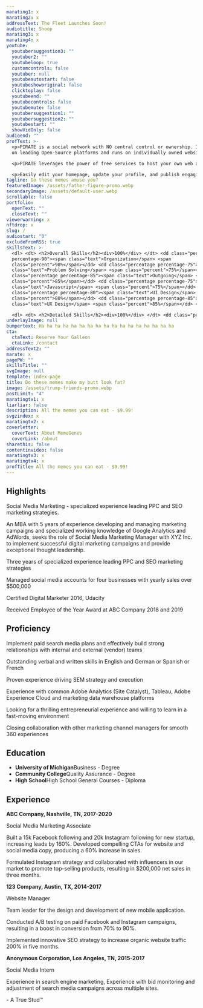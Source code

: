 ```yaml
---
marating1: x
marating2: x
addressText: The Fleet Launches Soon!
audiotitle: Shoop
marating3: x
marating4: x
youtube:
  youtubersuggestion3: ""
  youtuber2: ""
  youtubeloop: true
  customcontrols: false
  youtuber: null
  youtubeautostart: false
  youtubeshoworiginal: false
  clicktoplay: false
  youtubeend: ""
  youtubecontrols: false
  youtubemute: false
  youtubersuggestion1: ""
  youtubersuggestion2: ""
  youtubestart: ""
  showVidOnly: false
audioend: ""
profText: >-
  <p>PIRATE is a social network with NO central control or ownership. It's based
  on leading Open-Source platforms and runs on individually owned websites. </p>

  <p>PIRATE leverages the power of free services to host your own web app that you can control from any device, all for FREE! </p>

  <p>Easily edit your homepage, update your profile, and publish engaging content on your OWN website/app. You're the Captain of your content!</p>
tagline: Do these memes amuse you?
featuredImage: /assets/father-figure-promo.webp
secondaryImage: /assets/default-user.webp
scrollable: false
portfolio:
  openText: ""
  closeText: ""
viewerwarning: x
nftdrop: x
slug: /
audiostart: "0"
excludeFromRSS: true
skillsText: >-
  <dl> <dt> <h2>Overall Skills</h2><div>100%</div> </dt> <dd class="percentage
  percentage-90"><span class="text">Organization</span> <span
  class="percent">90%</span></dd> <dd class="percentage percentage-75"><span
  class="text">Problem Solving</span> <span class="percent">75%</span></dd> <dd
  class="percentage percentage-85"><span class="text">Outgoing</span> <span
  class="percent">85%</span></dd> <dd class="percentage percentage-75"><span
  class="text">Javascript</span> <span class="percent">75%</span></dd> <dd
  class="percentage percentage-80"><span class="text">UI Design</span> <span
  class="percent">80%</span></dd> <dd class="percentage percentage-85"><span
  class="text">UX Design</span> <span class="percent">85%</span></dd> </dl>

  <dl> <dt> <h2>Detailed Skills</h2><div>100%</div> </dt> <dd class="percentage percentage-90"><span class="text">Word Perfect</span> <span class="percent">90%</span></dd> <dd class="percentage percentage-85"><span class="text">MS Paint</span> <span class="percent">85%</span></dd> <dd class="percentage percentage-75"><span class="text">Photoshop</span> <span class="percent">75%</span></dd> <dd class="percentage percentage-99"><span class="text">Hacking</span> <span class="percent">99%</span></dd> </dl>
underlayImage: null
bumpertext: Ha ha ha ha ha ha ha ha ha ha ha ha ha ha ha ha ha
cta:
  ctaText: Reserve Your Galleon
  ctaLink: /contact
addressText2: ""
marate: x
pagePW: ""
skillsTitle: ""
svgImage: null
template: index-page
title: Do these memes make my butt look fat?
image: /assets/trump-friends-promo.webp
postLimit: "4"
maratingtx1: x
liarliar: false
description: All the memes you can eat - $9.99!
svgzindex: x
maratingtx2: x
coverletter:
  coverText: About MemeGenes
  coverLink: /about
sharethis: false
contentinvideo: false
maratingtx3: x
maratingtx4: x
profTitle: All the memes you can eat - $9.99!
---
```

<div style="">

## Highlights

Social Media Marketing - specialized experience leading PPC and SEO marketing strategies.

An MBA with 5 years of experience developing and managing marketing campaigns and specialized working knowledge of Google Analytics and AdWords, seeks the role of Social Media Marketing Manager with XYZ Inc. to implement successful digital marketing campaigns and provide exceptional thought leadership.</p><p>Three years of specialized experience leading PPC and SEO marketing strategies

Managed social media accounts for four businesses with yearly sales over $500,000

Certified Digital Marketer 2016, Udacity

Received Employee of the Year Award at ABC Company 2018 and 2019

## Proficiency

Implement paid search media plans and effectively build strong relationships with internal and external (vendor) teams

Outstanding verbal and written skills in English and German or Spanish or French

Proven experience driving SEM strategy and execution

Experience with common Adobe Analytics (Site Catalyst), Tableau, Adobe Experience Cloud and marketing data warehouse platforms

Looking for a thrilling entrepreneurial experience and willing to learn in a fast-moving environment

Closing collaboration with other marketing channel managers for smooth 360 experiences

## Education

<ul className="edu">
    <li><strong>University of Michigan</strong>Business - Degree</li>
    <li><strong>Community College</strong>Quality Assurance - Degree</li>
    <li><strong>High School</strong>High School General Courses - Diploma</li>
    </ul>

</div>
<div>

## Experience

**ABC Company, Nashville, TN, 2017-2020**

Social Media Marketing Associate

Built a 15k Facebook following and 20k Instagram following for new startup, increasing leads by 160%.
Developed compelling CTAs for website and social media copy, producing a 60% increase in sales.

Formulated Instagram strategy and collaborated with influencers in our market to promote top-selling products, resulting in $200,000 net sales in three months.

**123 Company, Austin, TX, 2014-2017**

Website Manager

Team leader for the design and development of new mobile application.

Conducted A/B testing on paid Facebook and Instagram campaigns, resulting in a boost in conversion from 70% to 90%.

Implemented innovative SEO strategy to increase organic website traffic 200% in five months.

**Anonymous Corporation, Los Angeles, TN, 2015-2017**

Social Media Intern

Experience in search engine marketing, Experience with bid monitoring and adjustment of search media campaigns across multiple sites.

\- A True Stud™

</div>